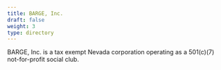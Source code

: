 ```yaml
---
title: BARGE, Inc.
draft: false
weight: 3
type: directory
---
```


BARGE, Inc. is a tax exempt Nevada corporation operating as a 501(c)(7) not-for-profit social club.

